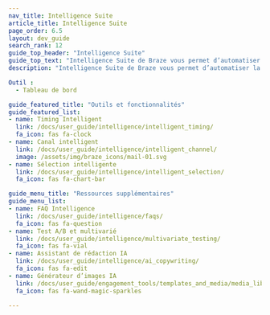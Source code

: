 ```yaml
---
nav_title: Intelligence Suite
article_title: Intelligence Suite
page_order: 6.5
layout: dev_guide
search_rank: 12
guide_top_header: "Intelligence Suite"
guide_top_text: "Intelligence Suite de Braze vous permet d’automatiser la prise de décision avec des informations basées sur les données. De l’heure de livraison au test multivarié, les marques peuvent utiliser ces outils et fonctionnalités pour créer des expériences dynamiques et cross-canal, afin d’optimiser l’ensemble. <br> <br> Intelligence Suite est composée de trois fonctionnalités principales : Timing Intelligent, Canal intelligent et Sélection intelligente."
description: "Intelligence Suite de Braze vous permet d’automatiser la prise de décision avec des informations basées sur les données. De l’heure de livraison au test multivarié, les marques peuvent utiliser ces outils et fonctionnalités pour créer des expériences dynamiques et cross-canal, afin d’optimiser l’ensemble."

Outil :
  - Tableau de bord

guide_featured_title: "Outils et fonctionnalités"
guide_featured_list:
- name: Timing Intelligent
  link: /docs/user_guide/intelligence/intelligent_timing/
  fa_icon: fas fa-clock
- name: Canal intelligent
  link: /docs/user_guide/intelligence/intelligent_channel/
  image: /assets/img/braze_icons/mail-01.svg
- name: Sélection intelligente
  link: /docs/user_guide/intelligence/intelligent_selection/
  fa_icon: fas fa-chart-bar

guide_menu_title: "Ressources supplémentaires"
guide_menu_list:
- name: FAQ Intelligence
  link: /docs/user_guide/intelligence/faqs/
  fa_icon: fas fa-question
- name: Test A/B et multivarié
  link: /docs/user_guide/intelligence/multivariate_testing/
  fa_icon: fas fa-vial
- name: Assistant de rédaction IA
  link: /docs/user_guide/intelligence/ai_copywriting/
  fa_icon: fas fa-edit
- name: Générateur d’images IA
  link: /docs/user_guide/engagement_tools/templates_and_media/media_library/#generate-ai
  fa_icon: fas fa-wand-magic-sparkles

---
```


<br>